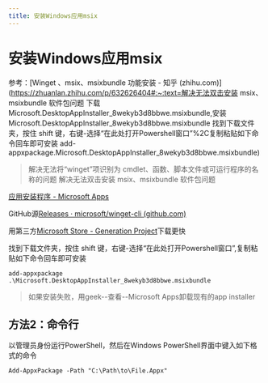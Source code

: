 ```yaml
---
title: 安装Windows应用msix
---
```


# 安装Windows应用msix

参考：[Winget 、msix、msixbundle 功能安装 - 知乎 (zhihu.com)](https://zhuanlan.zhihu.com/p/632626404#:~:text=解决无法双击安装 msix、msixbundle 软件包问题 下载 Microsoft.DesktopAppInstaller_8wekyb3d8bbwe.msixbundle,安装 Microsoft.DesktopAppInstaller_8wekyb3d8bbwe.msixbundle 找到下载文件夹，按住 shift 键，右键-选择“在此处打开Powershell窗口”%2C复制粘贴如下命令回车即可安装 add-appxpackage.Microsoft.DesktopAppInstaller_8wekyb3d8bbwe.msixbundle)

> 解决无法将“winget”项识别为 cmdlet、函数、脚本文件或可运行程序的名称的问题
> 解决无法双击安装 msix、msixbundle 软件包问题

[应用安装程序 - Microsoft Apps](https://apps.microsoft.com/detail/9NBLGGH4NNS1?rtc=1&hl=zh-cn&gl=CN)

GitHub源[Releases · microsoft/winget-cli (github.com)](https://github.com/microsoft/winget-cli/releases)

用第三方[Microsoft Store - Generation Project](https://store.rg-adguard.net/)下载更快

找到下载文件夹，按住 shift 键，右键-选择“在此处打开Powershell窗口”,复制粘贴如下命令回车即可安装

```text
add-appxpackage .\Microsoft.DesktopAppInstaller_8wekyb3d8bbwe.msixbundle
```

> 如果安装失败，用geek--查看--Microsoft Apps卸载现有的app installer

## 方法2：命令行

以管理员身份运行PowerShell，然后在Windows PowerShell界面中键入如下格式的命令

```
Add-AppxPackage -Path "C:\Path\to\File.Appx"
```

